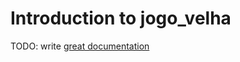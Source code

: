 # Introduction to jogo_velha

TODO: write [great documentation](http://jacobian.org/writing/what-to-write/)
